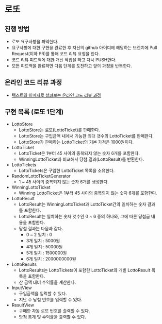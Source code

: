 # 로또
## 진행 방법
* 로또 요구사항을 파악한다.
* 요구사항에 대한 구현을 완료한 후 자신의 github 아이디에 해당하는 브랜치에 Pull Request(이하 PR)를 통해 코드 리뷰 요청을 한다.
* 코드 리뷰 피드백에 대한 개선 작업을 하고 다시 PUSH한다.
* 모든 피드백을 완료하면 다음 단계를 도전하고 앞의 과정을 반복한다.

## 온라인 코드 리뷰 과정
* [텍스트와 이미지로 살펴보는 온라인 코드 리뷰 과정](https://github.com/next-step/nextstep-docs/tree/master/codereview)

## 구현 목록 (로또 1단계)
* LottoStore
    * LottoStore는 로또(LottoTicket)를 판매한다.
    * LottoStore는 구입금액 내에서 가능한 최대 갯수의 LottoTicket를 판매한다.
    * LottoStore가 판매하는 LottoTicket의 기본 가격은 1000원이다.
* LottoTicket
    * LottoTicket은 1부터 45 사이의 중복되지 않는 숫자 6개를 포함한다.
    * WinningLottoTicket과 비교해서 당첨 결과(LottoResult)를 반환한다.
* LottoTickets
    * LottoTickets은 구입한 LottoTicket 목록을 소유한다.
* RandomLottoTicketGenerator
    * 1 ~ 45 사이의 중복되지 않는 숫자 6개를 생성한다.
* WinningLottoTicket
    * Winning LottoTicket은 1부터 45 사이의 중복되지 않는 숫자 6개를 포함한다.
* LottoResult
    * LottoResult는 WinningLottoTicket과 LottoTicket간의 일치하는 숫자 결과를 포함한다.
    * LottoResult는 일치하는 숫자 갯수인 0 ~ 6 중의 하나와, 그에 따른 당첨금 내용을 포함한다.
    * 당첨 결과는 다음과 같다.
        * 0 ~ 2 일치 : 0
        * 3개 일치 : 5000원
        * 4개 일치 : 50000원
        * 5개 일치 : 1500000원
        * 6개 일치 : 2000000000원
* LottoResults
    * LottoResults는 LottoTickets이 포함한 LottoTicket의 개별 LottoResult 목록을 포함한다. 
    * 산 금액 대비 수익률을 계산한다.
* InputView
    * 구입금액을 입력할 수 있다.
    * 지난 주 당첨 번호를 입력할 수 있다.
* ResultView
    * 구매한 자동 로또 번호를 출력할 수 있다.
    * 당첨 통계 및 수익률을 출력할 수 있다.